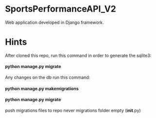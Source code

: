 # SportsPerformanceAPI_V2
Web application developed in Django framework.

# Hints
After cloned this repo, run this command in order to generate the sqlite3:
#### python manage.py migrate

Any changes on the db run this command:
#### python manage.py makemigrations
#### python manage.py migrate
push migrations files to repo
never migrations folder empty (__init__.py)
